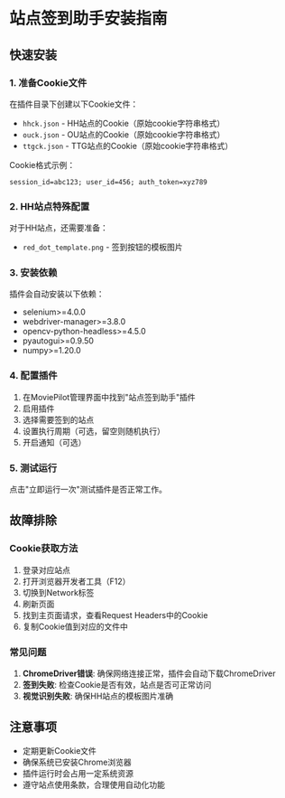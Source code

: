 # 站点签到助手安装指南

## 快速安装

### 1. 准备Cookie文件

在插件目录下创建以下Cookie文件：

- `hhck.json` - HH站点的Cookie（原始cookie字符串格式）
- `ouck.json` - OU站点的Cookie（原始cookie字符串格式）
- `ttgck.json` - TTG站点的Cookie（原始cookie字符串格式）

Cookie格式示例：
```
session_id=abc123; user_id=456; auth_token=xyz789
```

### 2. HH站点特殊配置

对于HH站点，还需要准备：
- `red_dot_template.png` - 签到按钮的模板图片

### 3. 安装依赖

插件会自动安装以下依赖：
- selenium>=4.0.0
- webdriver-manager>=3.8.0
- opencv-python-headless>=4.5.0
- pyautogui>=0.9.50
- numpy>=1.20.0

### 4. 配置插件

1. 在MoviePilot管理界面中找到"站点签到助手"插件
2. 启用插件
3. 选择需要签到的站点
4. 设置执行周期（可选，留空则随机执行）
5. 开启通知（可选）

### 5. 测试运行

点击"立即运行一次"测试插件是否正常工作。

## 故障排除

### Cookie获取方法

1. 登录对应站点
2. 打开浏览器开发者工具（F12）
3. 切换到Network标签
4. 刷新页面
5. 找到主页面请求，查看Request Headers中的Cookie
6. 复制Cookie值到对应的文件中

### 常见问题

1. **ChromeDriver错误**: 确保网络连接正常，插件会自动下载ChromeDriver
2. **签到失败**: 检查Cookie是否有效，站点是否可正常访问
3. **视觉识别失败**: 确保HH站点的模板图片准确

## 注意事项

- 定期更新Cookie文件
- 确保系统已安装Chrome浏览器
- 插件运行时会占用一定系统资源
- 遵守站点使用条款，合理使用自动化功能
